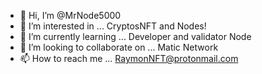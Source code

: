 - 👋 Hi, I’m @MrNode5000
- 👀 I’m interested in ... CryptosNFT and Nodes!
- 🌱 I’m currently learning ... Developer and validator Node
- 💞️ I’m looking to collaborate on ... Matic Network
- 📫 How to reach me ... RaymonNFT@protonmail.com

<!---
MrNode5000/MrNode5000 is a ✨ special ✨ repository because its `README.md` (this file) appears on your GitHub profile.
You can click the Preview link to take a look at your changes.
--->
